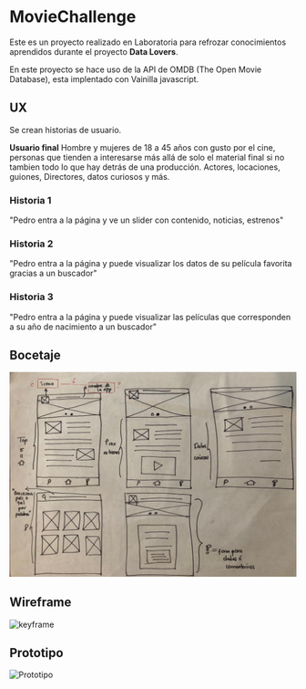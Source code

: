 # MovieChallenge
Este es un proyecto realizado en Laboratoria para refrozar conocimientos aprendidos durante el proyecto **Data Lovers**.

En este proyecto se hace uso de la API de OMDB (The Open Movie Database), esta implentado con Vainilla javascript.

## UX
Se crean historias de usuario.

**Usuario final**
Hombre y mujeres de 18 a 45 años con gusto por el cine, personas que tienden a interesarse más allá de solo el material final si no tambien todo lo que hay detrás de una producción. Actores, locaciones, guiones, Directores, datos curiosos y más.

### Historia 1
"Pedro entra a la página y ve un slider con contenido, noticias, estrenos"
### Historia 2
"Pedro entra a la página y puede visualizar los datos de su película favorita gracias a un buscador"
### Historia 3
"Pedro entra a la página y puede visualizar las películas que corresponden a su año de nacimiento a un buscador"

## Bocetaje

![boceto](https://github.com/IrisFyD/CDMX009-MovieChallenge/blob/master/src/images/boceto.jpg?raw=true)

## Wireframe

![keyframe](aqui-va-una-imagen)

## Prototipo

![Prototipo](aqui-va-el-prototipo)

## 